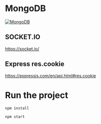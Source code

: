# MongoDB
<a href="https://www.mongodb.com/">![MongoDB](https://img.shields.io/badge/MongoDB-The%20database%20for%20modern%20applications-brightgreen)</a>  

## SOCKET.IO

https://socket.io/

## Express res.cookie

https://expressjs.com/en/api.html#res.cookie

# Run the project

```
npm install
```

```
npm start
```